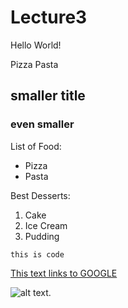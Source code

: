 # Lecture3
Hello World!

Pizza
Pasta

## smaller title
### even smaller
 
 List of Food:
 - Pizza
 - Pasta
 
 Best Desserts:
 1. Cake
 2. Ice Cream
 3. Pudding
 
 ```
this is code
```
[This text links to GOOGLE](https://www.google.com/?client=safari)

![alt text](https://pbs.twimg.com/profile_images/556169790587281409/AwkaVrhP_400x400.png).


